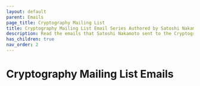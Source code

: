 ```yaml
---
layout: default
parent: Emails
page_title: Cryptography Mailing List 
title: Cryptography Mailing List Email Series Authored by Satoshi Nakamoto
description: Read the emails that Satoshi Nakamoto sent to the Cryptography Mailing List that announced Bitcoin to the world
has_children: true
nav_order: 2
---
```


# Cryptography Mailing List Emails

